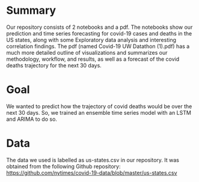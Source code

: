 # Summary

Our repository consists of 2 notebooks and a pdf. The notebooks show our prediction and time series forecasting for covid-19 cases and deaths in the US states, along with some Exploratory data analysis and interesting correlation findings. The pdf (named Covid-19 UW Datathon (1).pdf) has a much more detailed outline of visualizations and summarizes our methodology, workflow, and results, as well as a forecast of the covid deaths trajectory for the next 30 days.

# Goal

We wanted to predict how the trajectory of covid deaths would be over the next 30 days. So, we trained an ensemble time series model with an LSTM and ARIMA to do so.

# Data 
The data we used is labelled as us-states.csv in our repository. It was obtained from the following Github repository: https://github.com/nytimes/covid-19-data/blob/master/us-states.csv
